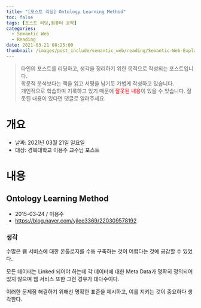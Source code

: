 ```yaml
---
title: "[포스트 리딩] Ontology Learning Method"
toc: false
tags: [포스트 리딩,컴퓨터 공학]
categories:
  - Semantic Web
  - Reading
date: 2021-03-21 08:25:00
thumbnail: /images/post_include/semantic_web/reading/Semantic-Web-Explained.png
---
```

> 타인의 포스트를 리딩하고, 생각을 정리하기 위한 목적으로 작성되는 포스트입니다.  
> 학문적 분석보다는 책을 읽고 서평을 남기듯 가볍게 작성하고 있습니다.  
> 개인적으로 학습하며 기록하고 있기 때문에 <font color='red'>잘못된 내용</font>이 있을 수 있습니다. 잘못된 내용이 있다면 댓글로 알려주세요.

# 개요
* 날짜: 2021년 03월 21일 일요일
* 대상: 경북대학교 이용주 교수님 포스트

# 내용

## Ontology Learning Method

* 2015-03-24 / 이용주
* https://blog.naver.com/yjlee3369/220309578192

### 생각

수많은 웹 서비스에 대한 온톨로지를 수동 구축하는 것이 어렵다는 것에 공감할 수 있었다.

모든 데이터는 Linked 되어야 하는데 각 데이터에 대한 Meta Data가 명확히 정의되어 있지 않으며 웹 서비스 또한 그런 경우가 대다수이다.

이러한 문제점 해결하기 위해선 명확한 표준을 제시하고, 이를 지키는 것이 중요하다 생각한다.